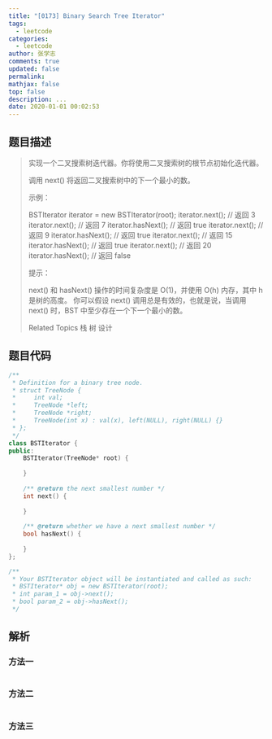 ```yaml
---
title: "[0173] Binary Search Tree Iterator"
tags:
  - leetcode
categories:
  - leetcode
author: 张学志
comments: true
updated: false
permalink:
mathjax: false
top: false
description: ...
date: 2020-01-01 00:02:53
---
```


## 题目描述

> 实现一个二叉搜索树迭代器。你将使用二叉搜索树的根节点初始化迭代器。 
> 
> 调用 next() 将返回二叉搜索树中的下一个最小的数。 
> 
> 
> 
> 示例： 
> 
> 
> 
> BSTIterator iterator = new BSTIterator(root);
> iterator.next();    // 返回 3
> iterator.next();    // 返回 7
> iterator.hasNext(); // 返回 true
> iterator.next();    // 返回 9
> iterator.hasNext(); // 返回 true
> iterator.next();    // 返回 15
> iterator.hasNext(); // 返回 true
> iterator.next();    // 返回 20
> iterator.hasNext(); // 返回 false 
> 
> 
> 
> 提示： 
> 
> 
> next() 和 hasNext() 操作的时间复杂度是 O(1)，并使用 O(h) 内存，其中 h 是树的高度。 
> 你可以假设 next() 调用总是有效的，也就是说，当调用 next() 时，BST 中至少存在一个下一个最小的数。 
> 
> Related Topics 栈 树 设计

## 题目代码

```cpp
/**
 * Definition for a binary tree node.
 * struct TreeNode {
 *     int val;
 *     TreeNode *left;
 *     TreeNode *right;
 *     TreeNode(int x) : val(x), left(NULL), right(NULL) {}
 * };
 */
class BSTIterator {
public:
    BSTIterator(TreeNode* root) {
        
    }
    
    /** @return the next smallest number */
    int next() {
        
    }
    
    /** @return whether we have a next smallest number */
    bool hasNext() {
        
    }
};

/**
 * Your BSTIterator object will be instantiated and called as such:
 * BSTIterator* obj = new BSTIterator(root);
 * int param_1 = obj->next();
 * bool param_2 = obj->hasNext();
 */
```

## 解析

### 方法一

```cpp

```

### 方法二

```cpp

```

### 方法三

```cpp

```

